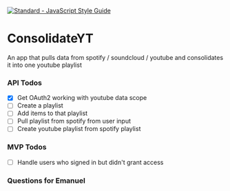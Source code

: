 [![Standard - JavaScript Style Guide](https://img.shields.io/badge/code%20style-standard-brightgreen.svg)](http://standardjs.com/)

# ConsolidateYT

An app that pulls data from spotify / soundcloud / youtube and consolidates it into one youtube playlist

### API Todos

- [x] Get OAuth2 working with youtube data scope
- [ ] Create a playlist
- [ ] Add items to that playlist
- [ ] Pull playlist from spotify from user input
- [ ] Create youtube playlist from spotify playlist

### MVP Todos

- [ ] Handle users who signed in but didn't grant access


### Questions for Emanuel

